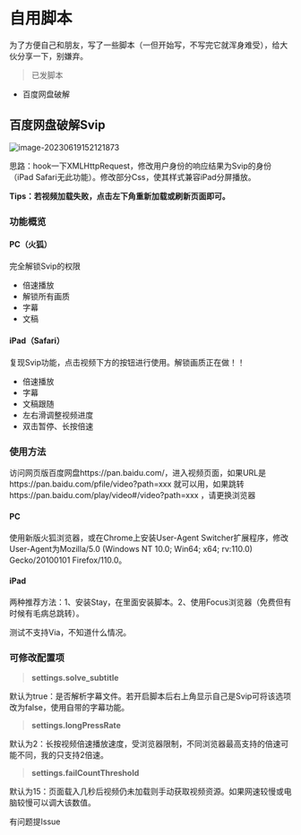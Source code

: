 # 自用脚本

为了方便自己和朋友，写了一些脚本（一但开始写，不写完它就浑身难受），给大伙分享一下，别嫌弃。

> 已发脚本

- 百度网盘破解



## 百度网盘破解Svip

![image-20230619152121873](https://jigoku.top/d/Onedrive/script/assets/image-20230619152121873.png)

思路：hook一下XMLHttpRequest，修改用户身份的响应结果为Svip的身份（iPad Safari无此功能）。修改部分Css，使其样式兼容iPad分屏播放。

**Tips：若视频加载失败，点击左下角重新加载或刷新页面即可。**

### 功能概览

#### PC（火狐）

完全解锁Svip的权限

- 倍速播放
- 解锁所有画质
- 字幕
- 文稿

#### iPad（Safari）

复现Svip功能，点击视频下方的按钮进行使用。解锁画质正在做！！

- 倍速播放
- 字幕
- 文稿跟随
- 左右滑调整视频进度
- 双击暂停、长按倍速

### 使用方法

访问网页版百度网盘https://pan.baidu.com/，进入视频页面，如果URL是https://pan.baidu.com/pfile/video?path=xxx 就可以用，如果跳转https://pan.baidu.com/play/video#/video?path=xxx ，请更换浏览器

#### PC

使用新版火狐浏览器，或在Chrome上安装User-Agent Switcher扩展程序，修改User-Agent为Mozilla/5.0 (Windows NT 10.0; Win64; x64; rv:110.0) Gecko/20100101 Firefox/110.0。

#### iPad

两种推荐方法：1、安装Stay，在里面安装脚本。2、使用Focus浏览器（免费但有时候有毛病总跳转）。

测试不支持Via，不知道什么情况。

### 可修改配置项

> **settings.solve_subtitle**

默认为true：是否解析字幕文件。若开启脚本后右上角显示自己是Svip可将该选项改为false，使用自带的字幕功能。

> **settings.longPressRate**

默认为2：长按视频倍速播放速度，受浏览器限制，不同浏览器最高支持的倍速可能不同，我的只支持2倍速。

> **settings.failCountThreshold**

默认为15：页面载入几秒后视频仍未加载则手动获取视频资源。如果网速较慢或电脑较慢可以调大该数值。



有问题提Issue
